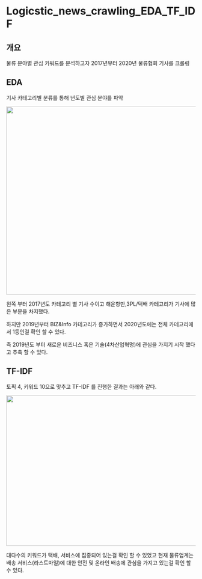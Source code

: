 # Logicstic_news_crawling_EDA_TF_IDF

## 개요
물류 분야별 관심 키워드를 분석하고자 2017년부터 2020년 물류협회 기사를 크롤링

## EDA
기사 카테고리별 분류를 통해 년도별 관심 분야를 파악

<a href="#"><p align="center"><img src= "https://github.com/riverorz/Logicstic_news_crawling_EDA_TF_IDF/blob/master/image/1.png" height="500" width = "900px" ></p></a>

왼쪽 부터 2017년도 카테고리 별 기사 수이고 해운항만,3PL/택배 카테고리가 기사에 많은 부분을 차지했다. 

하지만 2019년부터 BIZ&Info 카테고리가 증가하면서 2020년도에는 전체 카테고리에서 1등인걸 확인 할 수 있다. 

즉 2019년도 부터 새로운 비즈니스 혹은 기술(4차산업혁명)에 관심을 가지기 시작 했다고 추측 할 수 있다.

## TF-IDF

토픽 4, 키워드 10으로 맞추고 TF-IDF 를 진행한 결과는 아래와 같다.

<a href="#"><p align="center"><img src= "https://github.com/riverorz/Logicstic_news_crawling_EDA_TF_IDF/blob/master/image/2.png" height="400" width = "800px" ></p></a>

대다수의 키워드가 택배, 서비스에 집중되어 있는걸 확인 할 수 있었고 현재 물류업계는 배송 서비스(라스트마일)에 대한 안전 및 온라인 배송에 관심을 가지고 있는걸 확인 할 수 있다.
